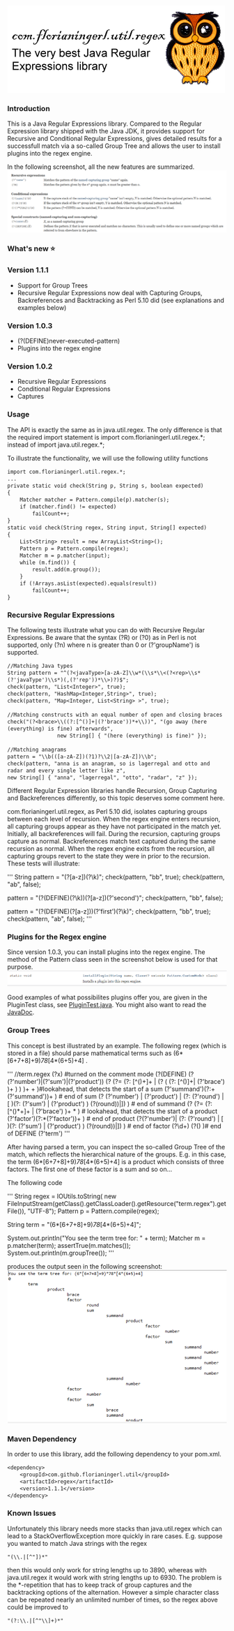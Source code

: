 ![com.github.florianingerl.util.regex](media/logo.png)

### Introduction
This is a Java Regular Expressions library. Compared to the Regular Expression library shipped with the Java JDK, it provides support for Recursive and Conditional Regular Expressions, gives detailed results for a successfull match via a so-called Group Tree and allows the user to install plugins into the regex engine.

In the following screenshot, all the new features are summarized.
![com.github.florianingerl.util.regex.newfeatures](media/newfeatures.png)


### What's new :star:

### Version 1.1.1
- Support for Group Trees
- Recursive Regular Expressions now deal with Capturing Groups, Backreferences and Backtracking as Perl 5.10 did (see explanations and examples below)
### Version 1.0.3
- (?(DEFINE)never-executed-pattern)
- Plugins into the regex engine

### Version 1.0.2
- Recursive Regular Expressions
- Conditional Regular Expressions
- Captures

### Usage
The API is exactly the same as in java.util.regex. The only difference is that the required import statement is import com.florianingerl.util.regex.\*; instead of import java.util.regex.\*;

To illustrate the functionality, we will use the following utility functions
```
import com.florianingerl.util.regex.*;
...
private static void check(String p, String s, boolean expected) 
{
	Matcher matcher = Pattern.compile(p).matcher(s);
	if (matcher.find() != expected)
		failCount++;
}
static void check(String regex, String input, String[] expected) 
{
	List<String> result = new ArrayList<String>();
	Pattern p = Pattern.compile(regex);
	Matcher m = p.matcher(input);
	while (m.find()) {
		result.add(m.group());
	}
	if (!Arrays.asList(expected).equals(result))
		failCount++;
}
```

### Recursive Regular Expressions
The following tests illustrate what you can do with Recursive Regular Expressions. Be aware that the syntax (?R) or (?0) as in Perl is not supported, only (?n) where n is greater than 0 or (?'groupName') is supported.
```
//Matching Java types
String pattern = "^(?<javaType>[a-zA-Z]\\w*(\\s*\\<(?<rep>\\s*(?'javaType')\\s*)(,(?'rep'))*\\>)?)$";
check(pattern, "List<Integer>", true);
check(pattern, "HashMap<Integer,String>", true);
check(pattern, "Map<Integer, List<String> >", true);

//Matching constructs with an equal number of open and closing braces
check("(?<brace>\\((?:[^()]+|(?'brace'))*+\\))", "(go away (here (everything) is fine) afterwards",
				new String[] { "(here (everything) is fine)" });
				
//Matching anagrams
pattern = "\\b(([a-zA-Z])(?1)?\\2|[a-zA-Z])\\b";
check(pattern, "anna is an anagram, so is lagerregal and otto and radar and every single letter like z",
new String[] { "anna", "lagerregal", "otto", "radar", "z" });				
```

Different Regular Expression libraries handle Recursion, Group Capturing and Backreferences differently, so this topic deserves some comment here.

com.florianingerl.util.regex, as Perl 5.10 did, isolates capturing groups between each level of recursion. When the regex engine enters recursion, all capturing groups appear as they have not participated in the match yet. Initially, all backreferences will fail. During the recursion, capturing groups capture as normal. Backreferences match text captured during the same recursion as normal. When the regex engine exits from the recursion, all capturing groups revert to the state they were in prior to the recursion.
These tests will illustrate:

'''
String pattern = "(?<first>[a-z])(?<second>\\k<first>)";
check(pattern, "bb", true);
check(pattern, "ab", false);

pattern = "(?(DEFINE)(?<second>\\k<first>))(?<first>[a-z])(?'second')";
check(pattern, "bb", false);

pattern = "(?(DEFINE)(?<first>[a-z]))(?'first')(?<second>\\k<first>)";
check(pattern, "bb", true);
check(pattern, "ab", false);
'''

### Plugins for the Regex engine
Since version 1.0.3, you can install plugins into the regex engine. The method of the Pattern class seen in the screenshot below is used for that purpose.
![com.florianingerl.util.regex.plugins](media/plugins.png)

Good examples of what possibilites plugins offer you, are given in the PluginTest class, see [PluginTest.java](regex/src/test/java/com/florianingerl/util/regex/tests/PluginTest.java). You might also want to read the [JavaDoc](https://florianingerl.github.io/com.florianingerl.util.regex/).

### Group Trees
This concept is best illustrated by an example. The following regex (which is stored in a file) should parse mathematical terms such as (6*[6+7+8]+9)*78*[4*(6+5)+4] .

'''
//term.regex
(?x) #turned on the comment mode
(?(DEFINE)
(?<term>(?'number')|(?'sum')|(?'product'))
(?<sum> (?= (?: [^()+]+ | (?<brace> \( (?: [^()]+| (?'brace') )+ \) ) )+ \+ )#lookahead, that detects the start of a sum 
(?'summand')(?:\+(?'summand'))+
) # end of sum
(?<summand> (?'number') | (?'product') | (?: (?'round') | \[ )(?: (?'sum') | (?'product') ) (?(round)\)|\]) ) # end of summand
(?<product> (?= (?: [^()*+]+ | (?'brace') )+ \* ) # lookahead, that detects the start of a product
(?'factor')(?:\*(?'factor'))+
) # end of product
(?<factor>(?'number')| (?: (?'round') | \[ )(?: (?'sum') | (?'product') ) (?(round)\)|\]) ) # end of factor
(?<number>\d+)
(?<round>\()
)# end of DEFINE
(?'term')
'''

After having parsed a term, you can inspect the so-called Group Tree of the match, which reflects the hierarchical nature of the groups. E.g. in this case, the term (6*[6+7+8]+9)*78*[4*(6+5)+4] is a product which consists of three factors. The first one of these factor is a sum and so on...

The following code

'''
String regex = IOUtils.toString(
				new FileInputStream(getClass().getClassLoader().getResource("term.regex").getFile()), "UTF-8");
Pattern p = Pattern.compile(regex);

String term = "(6*[6+7+8]+9)*78*[4*(6+5)+4]";

System.out.println("You see the term tree for: " + term);
Matcher m = p.matcher(term);
assertTrue(m.matches());
System.out.println(m.groupTree());
'''

produces the output seen in the following screenshot:
![a term tree](media/termtree.png)

### Maven Dependency
In order to use this library, add the following dependency to your pom.xml.
```
<dependency>
	<groupId>com.github.florianingerl.util</groupId>
	<artifactId>regex</artifactId>
	<version>1.1.1</version>
</dependency>
```

### Known Issues
Unfortunately this library needs more stacks than java.util.regex which can lead to a StackOverflowException more quickly in rare cases.
E.g. suppose you wanted to match Java strings with the regex 
```
"(\\.|[^"])*"
```
then this would only work for string lengths up to 3890, whereas with java.util.regex it would work with string lengths up to 6930. The problem is the
*-repetition that has to keep track of group captures and the backtracking options of the alternation. However a simple character class can be repeated nearly an unlimited number of times,
so the regex above could be improved to
```
"(?:\\.|[^"\\]+)*"
```

